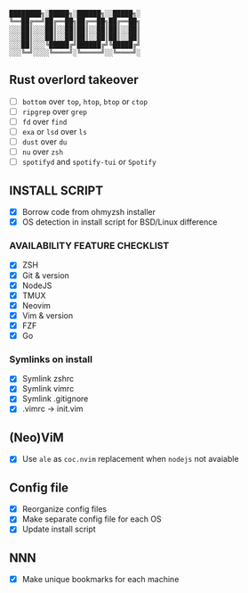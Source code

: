 
    ████████╗░█████╗░██████╗░░█████╗░
    ╚══██╔══╝██╔══██╗██╔══██╗██╔══██╗
    ░░░██║░░░██║░░██║██║░░██║██║░░██║
    ░░░██║░░░██║░░██║██║░░██║██║░░██║
    ░░░██║░░░╚█████╔╝██████╔╝╚█████╔╝
    ░░░╚═╝░░░░╚════╝░╚═════╝░░╚════╝░

## Rust overlord takeover
- [ ] `bottom` over `top`, `htop`, `btop` or `ctop`
- [ ] `ripgrep` over `grep`
- [ ] `fd` over `find`
- [ ] `exa` or `lsd` over `ls`
- [ ] `dust` over `du`
- [ ] `nu` over `zsh`
- [ ] `spotifyd` and `spotify-tui` or `Spotify`

## INSTALL SCRIPT
- [x] Borrow code from ohmyzsh installer
- [x] OS detection in install script for BSD/Linux difference

### AVAILABILITY FEATURE CHECKLIST
- [x] ZSH
- [x] Git & version
- [x] NodeJS
- [x] TMUX
- [x] Neovim
- [x] Vim & version
- [x] FZF
- [x] Go

### Symlinks on install
- [x] Symlink zshrc
- [x] Symlink vimrc
- [x] Symlink .gitignore
- [x] .vimrc -> init.vim

## (Neo)ViM
- [x] Use `ale` as `coc.nvim` replacement when `nodejs` not avaiable

## Config file
- [x] Reorganize config files
- [x] Make separate config file for each OS
- [x] Update install script

## NNN
- [x] Make unique bookmarks for each machine
